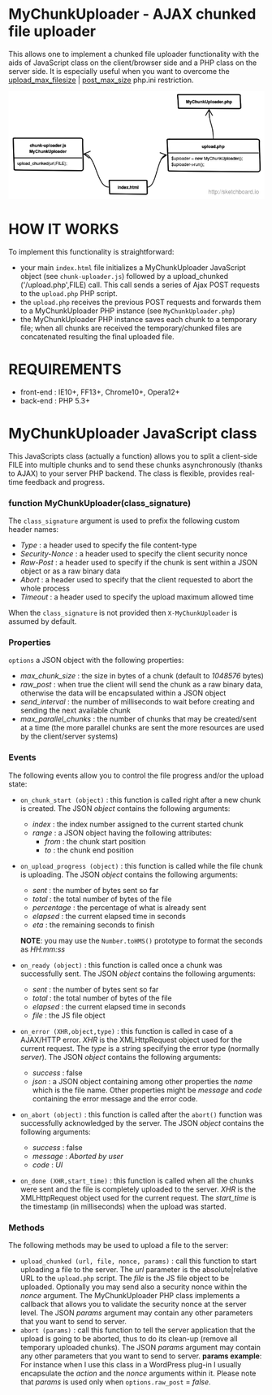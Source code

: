 MyChunkUploader - AJAX chunked file uploader
===============
This allows one to implement a chunked file uploader functionality with the aids of JavaScript class on the client/browser side and a PHP class on the server side.
It is especially useful when you want to overcome the [upload_max_filesize](http://php.net/manual/en/ini.core.php#ini.upload-max-filesize) | [post_max_size](http://php.net/manual/en/ini.core.php#ini.post-max-size) php.ini restriction.

![My Diagram Image](usage-diagram.png)

HOW IT WORKS
============

To implement this functionality is straightforward:
- your main `index.html` file initializes a MyChunkUploader JavaScript object (see `chunk-uploader.js`) followed by a upload_chunked ('/upload.php',FILE) call. This call sends a series of Ajax POST requests to the `upload.php` PHP script.
- the `upload.php` receives the previous POST requests and forwards them to a MyChunkUploader PHP instance (see `MyChunkUploader.php`)
- the MyChunkUploader PHP instance saves each chunk to a temporary file; when all chunks are received the temporary/chunked files are concatenated resulting the final uploaded file.

REQUIREMENTS
============

- front-end : IE10+, FF13+, Chrome10+, Opera12+
- back-end  : PHP 5.3+

MyChunkUploader JavaScript class
================================

This JavaScripts class (actually a function) allows you to split a client-side FILE into multiple chunks and to send these chunks asynchronously (thanks to AJAX) to your server PHP backend. The class is flexible, provides real-time feedback and progress.

### function MyChunkUploader(class_signature)
The `class_signature` argument is used to prefix the following custom header names:
- *Type* : a header used to specify the file content-type
- *Security-Nonce* : a header used to specify the client security nonce
- *Raw-Post* : a header used to specify if the chunk is sent within a JSON object or as a raw binary data
- *Abort* : a header used to specify that the client requested to abort the whole process
- *Timeout* : a header used to specify the upload maximum allowed time

When the `class_signature` is not provided then `X-MyChunkUploader` is assumed by default.

### Properties
`options` a JSON object with the following properties:
- *max_chunk_size* : the size in bytes of a chunk (default to *1048576* bytes)
- *raw_post* : when true the client will send the chunk as a raw binary data, otherwise the data will be encapsulated within a JSON object
- *send_interval* : the number of milliseconds to wait before creating and sending the next available chunk
- *max_parallel_chunks* : the number of chunks that may be created/sent at a time (the more parallel chunks are sent the more resources are used by the client/server systems)

### Events
The following events allow you to control the file progress and/or the upload state:
- `on_chunk_start (object)` : this function is called right after a new chunk is created. The JSON *object* contains the following arguments:
  - *index* : the index number assigned to the current started chunk
  - *range* : a JSON object having the following attributes:
    * *from* : the chunk start position
    * *to* : the chunk end position
- `on_upload_progress (object)` : this function is called while the file chunk is uploading. The JSON *object* contains the following arguments:
  * *sent* : the number of bytes sent so far
  * *total* : the total number of bytes of the file
  * *percentage* : the percentage of what is already sent
  * *elapsed* : the current elapsed time in seconds
  * *eta* : the remaining seconds to finish

  **NOTE**: you may use the `Number.toHMS()` prototype to format the seconds as *HH:mm:ss*
  
- `on_ready (object)` : this function is called once a chunk was successfully sent. The JSON *object* contains the following arguments:
  * *sent* : the number of bytes sent so far
  * *total* : the total number of bytes of the file
  * *elapsed* : the current elapsed time in seconds
  * *file* : the JS file object
- `on_error (XHR,object,type)` : this function is called in case of a AJAX/HTTP error. *XHR* is the XMLHttpRequest object used for the current request. The *type* is a string specifying the error type (normally *server*). The JSON *object* contains the following arguments:
  * *success* : false
  * *json* : a JSON object containing among other properties the *name* which is the file name. Other properties might be *message* and *code* containing the error message and the error code.
- `on_abort (object)` : this function is called after the `abort()` function was successfully acknowledged by the server. The JSON *object* contains the following arguments:
  * *success* : false
  * *message* : *Aborted by user*
  * *code* : *UI*
- `on_done (XHR,start_time)` : this function is called when all the chunks were sent and the file is completely uploaded to the server. *XHR* is the XMLHttpRequest object used for the current request. The *start_time* is the timestamp (in milliseconds) when the upload was started.

### Methods

The following methods may be used to upload a file to the server:
- `upload_chunked (url, file, nonce, params)` : call this function to start uploading a file to the server. The *url* parameter is the absolute|relative URL to the `upload.php` script. The *file* is the JS file object to be uploaded. Optionally you may send also a security nonce within the *nonce* argument. The MyChunkUploader PHP class implements a callback that allows you to validate the security nonce at the server level. The JSON *params* argument may contain any other parameters that you want to send to server.
- `abort (params)` : call this function to tell the server application that the upload is going to be aborted, thus to do its clean-up (remove all temporary uploaded chunks). The JSON *params* argument may contain any other parameters that you want to send to server.
  **params example**: For instance when I use this class in a WordPress plug-in I usually encapsulate the *action* and the *nonce* arguments within it. Please note that *params* is used only when `options.raw_post` = *false*.
